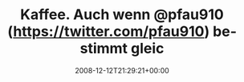 ---
retweeted: false
source: <a href="http://twitter.com" rel="nofollow">Twitter Web Client</a>
entities:
  hashtags: []
  symbols: []
  user_mentions:
  - name: pfau910
    screen_name: pfau910
    indices:
    - '18'
    - '26'
    id_str: '14138354'
    id: '14138354'
  urls: []
display_text_range:
- '0'
- '105'
favorite_count: '0'
id_str: '1054212636'
truncated: false
retweet_count: '0'
id: '1054212636'
created_at: Fri Dec 12 21:29:21 +0000 2008
favorited: false
full_text: Kaffee. Auch wenn [@pfau910](https://twitter.com/pfau910) bestimmt gleich
  schimpft. Wird noch ne lange Nacht. Vim wartet schon auf mich.
lang: de
tags:
- pesos/twitter
date: '2008-12-12T21:29:21+00:00'
src: https://twitter.com/bascht/status/1054212636
original_url: https://twitter.com/bascht/status/1054212636
type: twitter_tweet
text: Kaffee. Auch wenn [@pfau910](https://twitter.com/pfau910) bestimmt gleich schimpft.
  Wird noch ne lange Nacht. Vim wartet schon auf mich.
title: Kaffee. Auch wenn @pfau910 (https://twitter.com/pfau910) bestimmt gleic

---